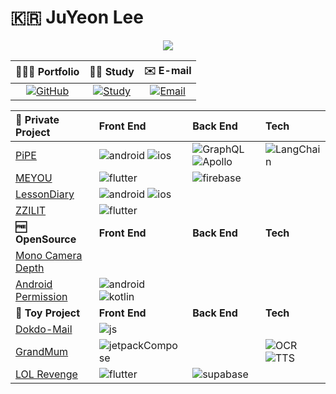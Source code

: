

<!--
**Lee-JuYeon/Lee-JuYeon** is a ✨ _special_ ✨ repository because its `README.md` (this file) appears on your GitHub profile.

Here are some ideas to get you started:

- 🔭 I’m currently working on ...
- 🌱 I’m currently learning ...
- 👯 I’m looking to collaborate on ...
- 🤔 I’m looking for help with ...
- 💬 Ask me about ...
- 📫 How to reach me: ...
- 😄 Pronouns: ...
- ⚡ Fun fact: ...

# 🇰🇷 JuYeon Lee  [![Gmail](https://img.shields.io/badge/-Email-EA4335?style=flat&logo=Gmail&logoColor=white)](mailto:pizzalover114@naver.com) [![LinkedIn](https://img.shields.io/badge/-LinkedIn-0A66C2?style=flat&logo=LinkedIn&logoColor=white)](https://www.linkedin.com/in/ju-yeon-lee-374056201/) [![Github](https://img.shields.io/badge/-Github_Blog-181717?style=flat&logo=Github&logoColor=white)](https://lee-juyeon.github.io/)

-->
# 🇰🇷 JuYeon Lee

<div id="header" align="center">
  <img src="https://i.pinimg.com/originals/97/87/77/978777f3dbbe42ed7be1b3c09912ca6c.gif"/>
</div>

**👨🏻‍💻 Portfolio**|**✍🏻 Study**|**✉️  E-mail**|
:--:|:--:|:--:|
|[![GitHub](https://img.shields.io/badge/-Portfolio-000000.svg?style=flat&logo=Github&color=black)](https://lee-juyeon.github.io/)|[![Study](https://img.shields.io/badge/-Study-000000.svg?style=flat&logo=Github&color=black)](https://github.com/Lee-JuYeon/Study) |[![Email](https://img.shields.io/badge/-Gmail-EA4335.svg?style=flat&logo=Gmail&color=black)](mailto:pizzalover114@naver.com)


**🦄 Private Project**|**Front End**|**Back End**|**Tech**|
:---|:---|:---|:---|
|[PiPE](https://github.com/Lee-JuYeon/PiPE)|![android](https://img.shields.io/badge/-XML-02569B.svg?style=flat&logo=android&color=black) ![ios](https://img.shields.io/badge/-UIKit-02569B.svg?style=flat&logo=swift&color=black)|![GraphQL](https://img.shields.io/badge/-GraphQL-E10098.svg?style=flat&logo=GraphQL&logoColor=white) ![Apollo](https://img.shields.io/badge/-ApolloGraphQL-311C87.svg?style=flat&logo=ApolloGraphQL&logoColor=white)|![LangChain](https://img.shields.io/badge/-🦜🔗_LangChain-FFFFFF.svg?style=flat&logoColor=white)
|[MEYOU](https://github.com/Lee-JuYeon/MEYOU)|![flutter](https://img.shields.io/badge/-Flutter-02569B.svg?style=flat&logo=flutter&logoColor=white)|![firebase](https://img.shields.io/badge/-Firebase-FFCA28.svg?style=flat&logo=firebase&logoColor=white)||
|[LessonDiary](https://github.com/Lee-JuYeon/LessonDiary)|![android](https://img.shields.io/badge/-XML-02569B.svg?style=flat&logo=android&color=black) ![ios](https://img.shields.io/badge/-UIKit-02569B.svg?style=flat&logo=swift&color=black)|||
|[ZZILIT](https://github.com/Lee-JuYeon/ZZILIT)|![flutter](https://img.shields.io/badge/-Flutter-02569B.svg?style=flat&logo=flutter&color=02569B)||
**🆓 OpenSource**|**Front End**|**Back End**|**Tech**|
|[Mono Camera Depth](https://github.com/Lee-JuYeon/MonoCameraDepth)|||
|[Android Permission](https://github.com/Lee-JuYeon/MonoCameraDepth)|![android](https://img.shields.io/badge/-Android-02569B.svg?style=flat&logo=android&color=black) ![kotlin](https://img.shields.io/badge/-Kotlin-000000.svg?style=flat&logo=kotlin&color=7F52FF&logoColor=white)||
**🧸 Toy Project**|**Front End**|**Back End**|**Tech**|
|[Dokdo-Mail](https://github.com/Lee-JuYeon/Dokdo_Mail) |![js](https://img.shields.io/badge/-Javascript-1572B6.svg?style=flat&logo=javascript&color=black)|||
|[GrandMum](https://github.com/Lee-JuYeon/MyGrandMum) |![jetpackCompose](https://img.shields.io/badge/-Compose-3DDC84.svg?style=flat&logo=android&color=black)||![OCR](https://img.shields.io/badge/-OCR-7F52FF.svg?style=flat&logoColor=white) ![TTS](https://img.shields.io/badge/-TTS-F05138.svg?logoColor=white)|
|[LOL Revenge](https://github.com/Lee-JuYeon/LOL_Revenge)|![flutter](https://img.shields.io/badge/-Flutter-02569B.svg?style=flat&logo=flutter&logoColor=white)|![supabase](https://img.shields.io/badge/-Supabase-3FCF8E.svg?style=flat&logo=supabase&logoColor=white)||





